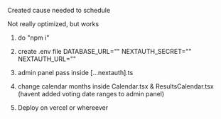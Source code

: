 Created cause needed to schedule

Not really optimized, but works

1. do "npm i"

2. create .env file 
  DATABASE_URL=""
  NEXTAUTH_SECRET=""
  NEXTAUTH_URL=""

3. admin panel pass inside [...nextauth].ts

4. change calendar months inside Calendar.tsx & ResultsCalendar.tsx (havent added voting date ranges to admin panel)

5. Deploy on vercel or whereever

